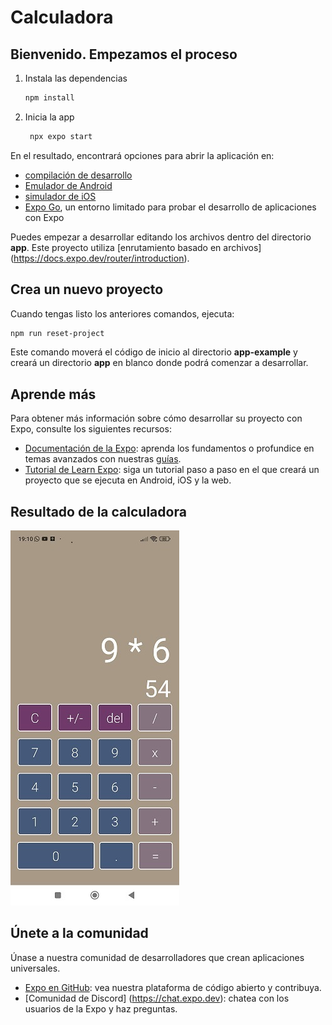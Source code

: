 # Calculadora 

## Bienvenido. Empezamos el proceso

1. Instala las dependencias
   ```bash
   npm install
   ```
2. Inicia la app
   ```bash
    npx expo start
   ```
En el resultado, encontrará opciones para abrir la aplicación en:

- [compilación de desarrollo](https://docs.expo.dev/develop/development-builds/introduction/)
- [Emulador de Android](https://docs.expo.dev/workflow/android-studio-emulator/)
- [simulador de iOS](https://docs.expo.dev/workflow/ios-simulator/)
- [Expo Go](https://expo.dev/go), un entorno limitado para probar el desarrollo de aplicaciones con Expo


Puedes empezar a desarrollar editando los archivos dentro del directorio **app**. Este proyecto utiliza [enrutamiento basado en archivos] (https://docs.expo.dev/router/introduction).

## Crea un nuevo proyecto 
Cuando tengas listo los anteriores comandos, ejecuta:
```bash
npm run reset-project
```

Este comando moverá el código de inicio al directorio **app-example** y creará un directorio **app** en blanco donde podrá comenzar a desarrollar.

## Aprende más

Para obtener más información sobre cómo desarrollar su proyecto con Expo, consulte los siguientes recursos:
- [Documentación de la Expo](https://docs.expo.dev/): aprenda los fundamentos o profundice en temas avanzados con nuestras [guías](https://docs.expo.dev/guides).
- [Tutorial de Learn Expo](https://docs.expo.dev/tutorial/introduction/): siga un tutorial paso a paso en el que creará un proyecto que se ejecuta en Android, iOS y la web.
## Resultado de la calculadora
![Imagen 1: Calculadora con operaciones:](/assets/calculadora.jpg)
## Únete a la comunidad
Únase a nuestra comunidad de desarrolladores que crean aplicaciones universales.

- [Expo en GitHub](https://github.com/expo/expo): vea nuestra plataforma de código abierto y contribuya.
- [Comunidad de Discord] (https://chat.expo.dev): chatea con los usuarios de la Expo y haz preguntas.




